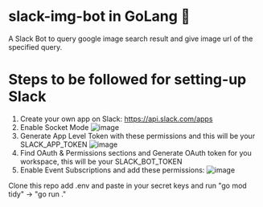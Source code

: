 # slack-img-bot in GoLang 🤖
A Slack Bot to query google image search result and give image url of the specified query.

# Steps to be followed for setting-up Slack
1. Create your own app on Slack: https://api.slack.com/apps
2. Enable Socket Mode
![image](https://user-images.githubusercontent.com/40054161/189518761-80f565df-fe94-425e-ae73-d8a374576142.png)
3. Generate App Level Token with these permissions and this will be your SLACK_APP_TOKEN
![image](https://user-images.githubusercontent.com/40054161/189518620-114efb8e-03af-456f-a8ba-ca3d3b225bbe.png)
4. Find OAuth & Permissions sections and Generate OAuth token for you workspace, this will be your SLACK_BOT_TOKEN
5. Enable Event Subscriptions and add these permissions:
![image](https://user-images.githubusercontent.com/40054161/189518739-1a7b407c-2f39-418a-853a-b735443e9864.png)

Clone this repo add .env and paste in your secret keys and run "go mod tidy" -> "go run ."
